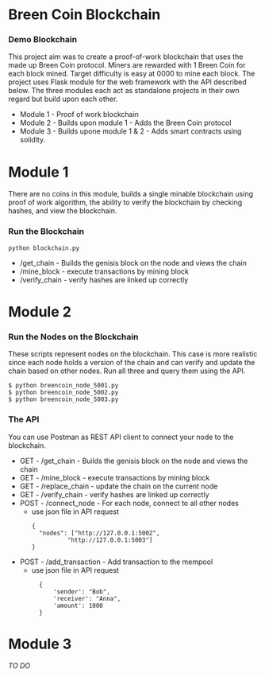 # Breen Coin Blockchain

### Demo Blockchain 

This project aim was to create a proof-of-work blockchain that uses the made up Breen Coin protocol. Miners are rewarded with 1 Breen Coin for each block mined. Target difficulty is easy at 0000 to mine each block.  The project uses Flask module for the web framework with the API described below. The three modules each act as standalone projects in their own regard but build upon each other. 

* Module 1 - Proof of work blockchain 
* Module 2 - Builds upon module 1 - Adds the Breen Coin protocol
* Module 3 - Builds upone module 1 & 2 - Adds smart contracts using solidity.

# Module 1
There are no coins in this module, builds a single minable blockchain using proof of work algorithm, the ability to verify the blockchain by checking hashes, and view the blockchain.

### Run the Blockchain
```
python blockchain.py
```
* /get_chain - Builds the genisis block on the node and views the chain
* /mine_block - execute transactions by mining block 
* /verify_chain - verify hashes are linked up correctly

# Module 2

### Run the Nodes on the Blockchain
These scripts represent nodes on the blockchain. This case is more realistic since each node holds a version of the chain and can verify and update the chain based on other nodes. Run all three and query them using the API. 

```
$ python breencoin_node_5001.py
$ python breencoin_node_5002.py
$ python breencoin_node_5003.py
```

### The API
You can use Postman as REST API client to connect your node to the blockchain.
* GET - /get_chain - Builds the genisis block on the node and views the chain
* GET - /mine_block - execute transactions by mining block  
* GET - /replace_chain - update the chain on the current node
* GET - /verify_chain - verify hashes are linked up correctly
* POST - /connect_node - For each node, connect to all other nodes 
   - use json file in API request
      ```
      {
        "nodes": ["http://127.0.0.1:5002",
                "http://127.0.0.1:5003"]
      }
      ```
* POST - /add_transaction -  Add transaction to the mempool
   - use json file in API request
      ```
        {
            'sender': "Bob",
            'receiver': "Anna",
            'amount': 1000
        }
      ```

# Module 3
      
*TO DO*